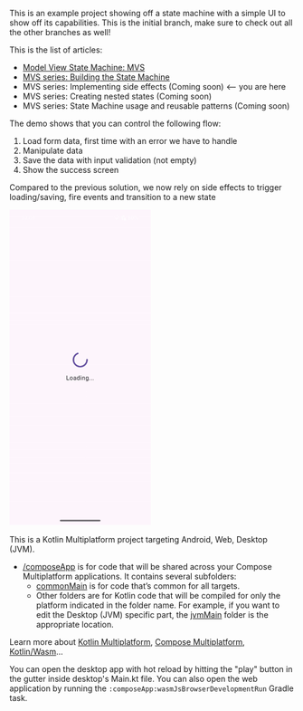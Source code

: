 This is an example project showing off a state machine with a simple UI to show off its capabilities.
This is the initial branch, make sure to check out all the other branches as well!

This is the list of articles:

* [Model View State Machine: MVS](https://proandroiddev.com/model-view-state-machine-mvs-7dc371275b60)
* [MVS series: Building the State Machine](https://proandroiddev.com/mvs-series-building-the-state-machine-104e051c1497)
* MVS series: Implementing side effects (Coming soon) <-- you are here
* MVS series: Creating nested states (Coming soon)
* MVS series: State Machine usage and reusable patterns (Coming soon)

The demo shows that you can control the following flow:

1. Load form data, first time with an error we have to handle
2. Manipulate data
3. Save the data with input validation (not empty)
4. Show the success screen

Compared to the previous solution, we now rely on side effects to trigger loading/saving, fire events and transition to
a new state

<img src="docs/state_machine_side_effect_ez-gif.gif" width="250"/>

This is a Kotlin Multiplatform project targeting Android, Web, Desktop (JVM).

* [/composeApp](./composeApp/src) is for code that will be shared across your Compose Multiplatform applications.
  It contains several subfolders:
  - [commonMain](./composeApp/src/commonMain/kotlin) is for code that’s common for all targets.
  - Other folders are for Kotlin code that will be compiled for only the platform indicated in the folder name.
    For example, if you want to edit the Desktop (JVM) specific part, the [jvmMain](./composeApp/src/jvmMain/kotlin)
    folder is the appropriate location.

Learn more about [Kotlin Multiplatform](https://www.jetbrains.com/help/kotlin-multiplatform-dev/get-started.html),
[Compose Multiplatform](https://github.com/JetBrains/compose-multiplatform/#compose-multiplatform),
[Kotlin/Wasm](https://kotl.in/wasm/)…

You can open the desktop app with hot reload by hitting the "play" button in the gutter inside desktop's Main.kt file.
You can also open the web application by running the `:composeApp:wasmJsBrowserDevelopmentRun` Gradle task.
